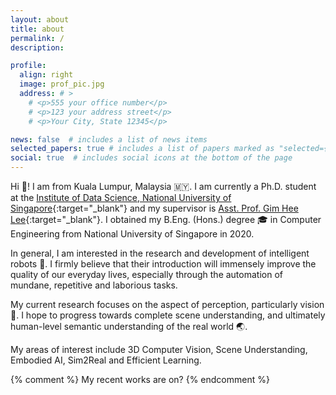 ```yaml
---
layout: about
title: about
permalink: /
description: 

profile:
  align: right
  image: prof_pic.jpg
  address: # >
    # <p>555 your office number</p>
    # <p>123 your address street</p>
    # <p>Your City, State 12345</p>

news: false  # includes a list of news items
selected_papers: true # includes a list of papers marked as "selected={true}"
social: true  # includes social icons at the bottom of the page
---
```


Hi :wave:! I am from Kuala Lumpur, Malaysia :malaysia:. I am currently a Ph.D. student at the [Institute of Data Science, National University of Singapore](http://ids.nus.edu.sg){:target="\_blank"} and my supervisor is [Asst. Prof. Gim Hee Lee](https://www.comp.nus.edu.sg/~leegh/){:target="\_blank"}. I obtained my B.Eng. (Hons.) degree :mortar_board: in Computer Engineering from National University of Singapore in 2020.

In general, I am interested in the research and development of intelligent robots :robot:. I firmly believe that their introduction will immensely improve the quality of our everyday lives, especially through the automation of mundane, repetitive and laborious tasks.

My current research focuses on the aspect of perception, particularly vision :eyes:. I hope to progress towards complete scene understanding, and ultimately human-level semantic understanding of the real world :earth_asia:.

My areas of interest include 3D Computer Vision, Scene Understanding, Embodied AI, Sim2Real and Efficient Learning.

{% comment %}
My recent works are on?
{% endcomment %}